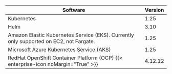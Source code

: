 | Software                                                                               | Version |
| -------------------------------------------------------------------------------------- | ------- |
| Kubernetes                                                                             | 1.25    |
| Helm                                                                                   | 3.10    |
| Amazon Elastic Kubernetes Service (EKS). Currently only supported on EC2, not Fargate. | 1.25    |
| Microsoft Azure Kubernetes Service (AKS)                                               | 1.25    |
| RedHat OpenShift Container Platform (OCP) {{< enterprise-icon noMargin="True" >}}      | 4.12.12 |